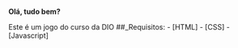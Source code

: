 **Olá, tudo bem?**

Este é um jogo do curso da DIO
    ##_Requisitos:
        - [HTML]
        - [CSS]
        - [Javascript] 
